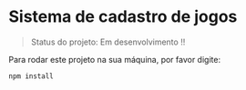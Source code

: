 <h1>Sistema de cadastro de jogos</h1>

> Status do projeto: Em desenvolvimento !!

Para rodar este projeto na sua máquina, por favor digite:

```
npm install

```
